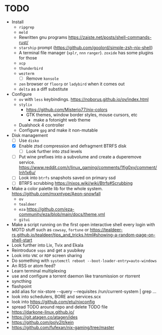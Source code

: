 # TODO
- Install
	- `ripgrep`
	- `meld`
	- Rewritten gnu programs https://zaiste.net/posts/shell-commands-rust/
	- `starship` prompt (https://github.com/goolord/simple-zsh-nix-shell)
	- A terminal file manager (`xplr`, `nnn` `ranger`). `zoxide` has some plugins for those
	- `xcp`
	- `thunderbird`
	- `wezterm`
		- [ ] Remove `konsole`
	- `zen` browser or `floorp` or `ladybird` when it comes out
	- `delta` as a diff substitute
- Configure
	- `ov` with `less` keybindings. https://noborus.github.io/ov/index.html
	- `stylix`
		- https://github.com/Misterio77/nix-colors
		- GTK themes, window border styles, mouse cursors, etc
			- make a fotonight web theme
	- Dualshock 4 controller
	- Configure `gpg` and make it non-mutable
- Disk management
	- [ ] Use `disko`
	- [x] Enable ztsd compression and defragment BTRFS disk
		- [ ] Look further into ztsd levels
	- [ ] Put wine prefixes into a subvolume and create a duperemove service. https://www.reddit.com/r/linux_gaming/comments/1fig0xy/comment/lnh1x6u/
	- [ ] Look into `btrfs` snapshots saved on primary ssd
	- [ ] BTRFS scrubbing https://nixos.wiki/wiki/Btrfs#Scrubbing
- Make a color palette lib for the whole system. https://github.com/mxxntype/Aeon-snowfall
	- `ov`
	- `tealdeer`
	- `eza` https://github.com/eza-community/eza/blob/main/docs/theme.yml
	- `gitui`
- Make a script running on the first open interactive shell every login with MOTD stuff such as `cowsay`, `fortune` or https://tealdeer-rs.github.io/tealdeer/tips_and_tricks.html#showing-a-random-page-on-shell-start
- Look further into Lix, Tvix and Ekala
- Reintroduce `sops` and get a yuubikey
- Look into `VNC` or `RDP` screen sharing
- Do something with `systemctl reboot --boot-loader-entry=auto-windows`
- An RSS or atom feed?
- Learn terminal multiplexing
- use and configure a torrent daemon like transmission or rtorrent
- syncthing
- flashpoint
- add alias for nix-store --query --requisites /run/current-system | grep ...
- look into schedulers, BORE and services.scx
- look into https://github.com/etu/nixconfig
- spread TODO around repo and delete TODO file
- https://darkone-linux.github.io/
- https://git.atagen.co/atagen/ides
- https://github.com/poly2it/kein
- https://github.com/fufexan/nix-gaming/tree/master
